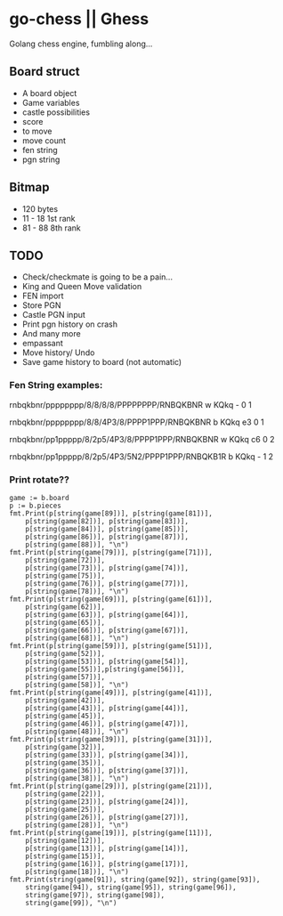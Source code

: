 # go-chess || Ghess
Golang chess engine, fumbling along...

## Board struct
- A board object
- Game variables
- castle possibilities
- score
- to move
- move count
- fen string
- pgn string


## Bitmap
- 120 bytes
- 11 - 18 1st rank
- 81 - 88 8th rank

## TODO
- Check/checkmate is going to be a pain...
- King and Queen Move validation
- FEN import
- Store PGN
- Castle PGN input
- Print pgn history on crash
- And many more
- empassant
- Move history/ Undo
- Save game history to board (not automatic)

### Fen String examples:

rnbqkbnr/pppppppp/8/8/8/8/PPPPPPPP/RNBQKBNR w KQkq - 0 1

rnbqkbnr/pppppppp/8/8/4P3/8/PPPP1PPP/RNBQKBNR b KQkq e3 0 1

rnbqkbnr/pp1ppppp/8/2p5/4P3/8/PPPP1PPP/RNBQKBNR w KQkq c6 0 2

rnbqkbnr/pp1ppppp/8/2p5/4P3/5N2/PPPP1PPP/RNBQKB1R b KQkq - 1 2

### Print rotate??

	game := b.board
	p := b.pieces
	fmt.Print(p[string(game[89])], p[string(game[81])], 
		p[string(game[82])], p[string(game[83])], 
		p[string(game[84])], p[string(game[85])],
		p[string(game[86])], p[string(game[87])], 
		p[string(game[88])], "\n")
	fmt.Print(p[string(game[79])], p[string(game[71])], 
		p[string(game[72])],
		p[string(game[73])], p[string(game[74])],
		p[string(game[75])],
		p[string(game[76])], p[string(game[77])],
		p[string(game[78])], "\n")
	fmt.Print(p[string(game[69])], p[string(game[61])],
		p[string(game[62])],
		p[string(game[63])], p[string(game[64])],
		p[string(game[65])],
		p[string(game[66])], p[string(game[67])],
		p[string(game[68])], "\n")
	fmt.Print(p[string(game[59])], p[string(game[51])],
		p[string(game[52])],
		p[string(game[53])], p[string(game[54])],
		p[string(game[55])],p[string(game[56])],
		p[string(game[57])],
		p[string(game[58])], "\n")
	fmt.Print(p[string(game[49])], p[string(game[41])],
		p[string(game[42])],
		p[string(game[43])], p[string(game[44])],
		p[string(game[45])],
		p[string(game[46])], p[string(game[47])],
		p[string(game[48])], "\n")
	fmt.Print(p[string(game[39])], p[string(game[31])],
		p[string(game[32])],
		p[string(game[33])], p[string(game[34])],
		p[string(game[35])],
		p[string(game[36])], p[string(game[37])],
		p[string(game[38])], "\n")
	fmt.Print(p[string(game[29])], p[string(game[21])],
		p[string(game[22])],
		p[string(game[23])], p[string(game[24])],
		p[string(game[25])],
		p[string(game[26])], p[string(game[27])],
		p[string(game[28])], "\n")
	fmt.Print(p[string(game[19])], p[string(game[11])],
		p[string(game[12])],
		p[string(game[13])], p[string(game[14])],
		p[string(game[15])],
		p[string(game[16])], p[string(game[17])],
		p[string(game[18])], "\n")
	fmt.Print(string(game[91]), string(game[92]), string(game[93]),
		string(game[94]), string(game[95]), string(game[96]),
		string(game[97]), string(game[98]),
		string(game[99]), "\n")